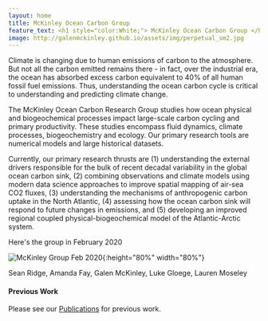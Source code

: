 ```yaml
---
layout: home
title: McKinley Ocean Carbon Group 
feature_text: <h1 style="color:White;"> McKinley Ocean Carbon Group </h1>
image: http://galenmckinley.github.io/assets/img/perpetual_sm2.jpg
---
```


Climate is changing due to human emissions of carbon to the atmosphere. But not all the carbon emitted remains there - in fact, over the industrial era, the ocean has absorbed excess carbon equivalent to 40% of all human fossil fuel emissions. Thus, understanding the ocean carbon cycle is critical to understanding and predicting climate change.

The McKinley Ocean Carbon Research Group studies how ocean physical and biogeochemical processes impact large-scale carbon cycling and primary productivity. These studies encompass fluid dynamics, climate processes, biogeochemistry and ecology.  Our primary research tools are numerical models and large historical datasets. 

Currently, our primary research thrusts are (1) understanding the external drivers responsible for the bulk of recent decadal variability in the global ocean carbon sink, (2) combining observations and climate models using modern data science approaches to improve spatial mapping of air-sea CO2 fluxes, (3) understanding the mechanisms of anthropogenic carbon uptake in the North Atlantic, (4) assessing how the ocean carbon sink will respond to future changes in emissions, and (5) developing an improved regional coupled physical-biogeochemical model of the Atlantic-Arctic system. 

Here's the group in February 2020

![McKinley Group Feb 2020]({{site.baseurl}}/assets/img/McKinleyGroup_feb2020_sm.jpg){:height="80%" width="80%"}

Sean Ridge, Amanda Fay, Galen McKinley, Luke Gloege, Lauren Moseley

#### Previous Work  
Please see our [Publications]({{site.baseurl}}/publications) for previous work.




